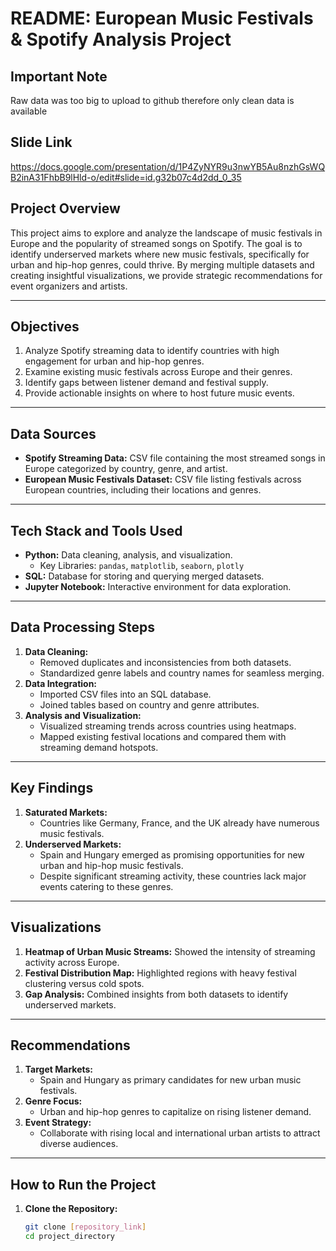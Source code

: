 # README: European Music Festivals & Spotify Analysis Project

## **Important Note**

Raw data was too big to upload to github therefore only clean data is available

## **Slide Link**

https://docs.google.com/presentation/d/1P4ZyNYR9u3nwYB5Au8nzhGsWQB2inA31FhbB9lHld-o/edit#slide=id.g32b07c4d2dd_0_35

## **Project Overview**
This project aims to explore and analyze the landscape of music festivals in Europe and the popularity of streamed songs on Spotify. The goal is to identify underserved markets where new music festivals, specifically for urban and hip-hop genres, could thrive. By merging multiple datasets and creating insightful visualizations, we provide strategic recommendations for event organizers and artists.

---

## **Objectives**
1. Analyze Spotify streaming data to identify countries with high engagement for urban and hip-hop genres.
2. Examine existing music festivals across Europe and their genres.
3. Identify gaps between listener demand and festival supply.
4. Provide actionable insights on where to host future music events.

---

## **Data Sources**
- **Spotify Streaming Data:** CSV file containing the most streamed songs in Europe categorized by country, genre, and artist.
- **European Music Festivals Dataset:** CSV file listing festivals across European countries, including their locations and genres.

---

## **Tech Stack and Tools Used**
- **Python:** Data cleaning, analysis, and visualization.
  - Key Libraries: `pandas`, `matplotlib`, `seaborn`, `plotly`
- **SQL:** Database for storing and querying merged datasets.
- **Jupyter Notebook:** Interactive environment for data exploration.

---

## **Data Processing Steps**
1. **Data Cleaning:**
   - Removed duplicates and inconsistencies from both datasets.
   - Standardized genre labels and country names for seamless merging.
2. **Data Integration:**
   - Imported CSV files into an SQL database.
   - Joined tables based on country and genre attributes.
3. **Analysis and Visualization:**
   - Visualized streaming trends across countries using heatmaps.
   - Mapped existing festival locations and compared them with streaming demand hotspots.

---

## **Key Findings**
1. **Saturated Markets:**
   - Countries like Germany, France, and the UK already have numerous music festivals.
2. **Underserved Markets:**
   - Spain and Hungary emerged as promising opportunities for new urban and hip-hop music festivals.
   - Despite significant streaming activity, these countries lack major events catering to these genres.

---

## **Visualizations**
1. **Heatmap of Urban Music Streams:** Showed the intensity of streaming activity across Europe.
2. **Festival Distribution Map:** Highlighted regions with heavy festival clustering versus cold spots.
3. **Gap Analysis:** Combined insights from both datasets to identify underserved markets.

---

## **Recommendations**
1. **Target Markets:**
   - Spain and Hungary as primary candidates for new urban music festivals.
2. **Genre Focus:**
   - Urban and hip-hop genres to capitalize on rising listener demand.
3. **Event Strategy:**
   - Collaborate with rising local and international urban artists to attract diverse audiences.

---

## **How to Run the Project**
1. **Clone the Repository:**
   ```bash
   git clone [repository_link]
   cd project_directory

